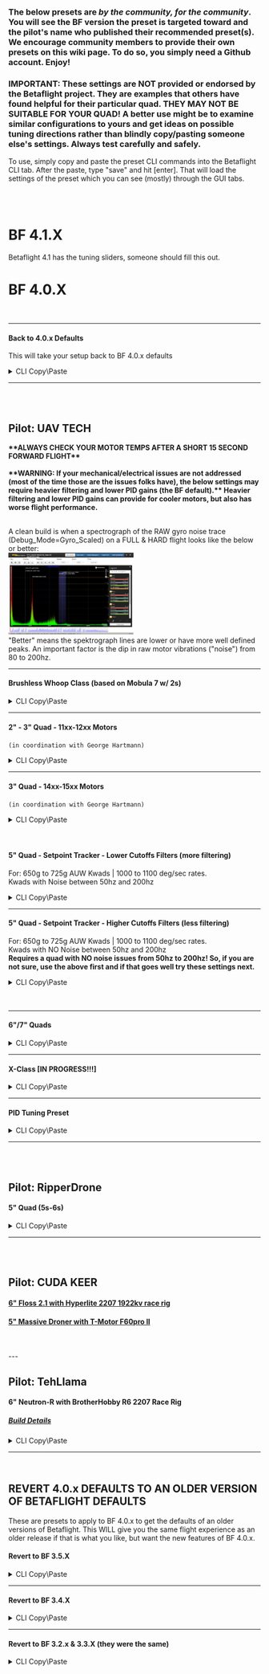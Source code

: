 ### The below presets are _**by the community, for the community**_.  You will see the BF version the preset is targeted toward and the pilot's name who published their recommended preset(s).  We encourage community members to provide their own presets on this wiki page.  To do so, you simply need a Github account.  Enjoy!

### IMPORTANT: These settings are NOT provided or endorsed by the Betaflight project. They are examples that others have found helpful for their particular quad. THEY MAY NOT BE SUITABLE FOR YOUR QUAD! A better use might be to examine similar configurations to yours and get ideas on possible tuning directions rather than blindly copy/pasting someone else's settings. Always test carefully and safely.

<p> To use, simply copy and paste the preset CLI commands into the Betaflight CLI tab.  After the paste, type "save" and hit [enter].  That will load the settings of the preset which you can see (mostly) through the GUI tabs.</p>

<br/><br/>

# BF 4.1.X
Betaflight 4.1 has the tuning sliders, someone should fill this out.

# BF 4.0.X

<br/>

---
#### Back to 4.0.x Defaults
This will take your setup back to BF 4.0.x defaults
<br/>
<details><summary>CLI Copy\Paste</summary>

```python
#Filter Settings
set dyn_notch_min_hz = 150

set dyn_lpf_gyro_min_hz = 150
set dyn_lpf_gyro_max_hz = 450
set gyro_lowpass_hz = 0
set gyro_lowpass_type = BiQUAD
set gyro_lowpass2_hz = 150
set gyro_lowpass2_type = PT1

set dyn_lpf_dterm_min_hz = 150
set dyn_lpf_dterm_max_hz = 250
set dterm_lowpass_type = BiQUAD
set dterm_lowpass_hz = 0
set dterm_lowpass2_type = PT1
set dterm_lowpass2_hz = 100

set dyn_notch_width_percent = 8 #Dual Dynamic Notches is as default; 8% spread from center to center.

#PID Gains Settings
set vbat_pid_gain = OFF
set anti_gravity_gain = 5000
set p_pitch = 46
set i_pitch = 70
set d_pitch = 38
set f_pitch = 75

set p_roll = 42
set i_roll = 60
set d_roll = 35
set f_roll = 70

set p_yaw = 35
set i_yaw = 100
set d_yaw = 0
set f_yaw = 0

set d_min_pitch = 20
set d_min_roll = 22
set d_min_boost_gain = 27
set d_min_advance = 20

set pidsum_limit = 500 #restricted to 50% by default

#For racing use "Setpoint" and cutoff = 20
set iterm_relax_type = Setpoint
set iterm_relax_cutoff = 20

#TPA Settings (which is D-term only by default)
set tpa_rate = 50
set tpa_breakpoint = 1500
save

```
</details>

---
<br/><br/>
## Pilot: UAV TECH

<b>
**ALWAYS CHECK YOUR MOTOR TEMPS AFTER A SHORT 15 SECOND FORWARD FLIGHT** <br/><br/>
**WARNING:  If your mechanical/electrical issues are not addressed (most of the time those are the issues folks have), the below settings may require heavier filtering and lower PID gains (the BF default).**  Heavier filtering and lower PID gains can provide for cooler motors, but also has worse flight performance.<br/><br/>
</b>

A clean build is when a spectrograph of the RAW gyro noise trace (Debug_Mode=Gyro_Scaled) on a FULL & HARD flight looks like the below or better: <br/>
<a href="https://github.com/spatzengr/UAVtech-Resources/blob/master/Gyro_Raw%20Noise%20Profiles/Clean/Nova%20on%20BF4.0.png" target="_blank"><img src="https://github.com/spatzengr/UAVtech-Resources/blob/master/Gyro_Raw%20Noise%20Profiles/Clean/Nova%20on%20BF4.0.png" width="250"></a><br/>
"Better" means the spektrograph lines are lower or have more well defined peaks.  An important factor is the dip in raw motor vibrations ("noise") from 80 to 200hz.

---
#### Brushless Whoop Class (based on Mobula 7 w/ 2s)
<details><summary>CLI Copy\Paste</summary>

```python
#Filter Settings
set dyn_notch_min_hz = 100

set dyn_lpf_gyro_min_hz = 100
set dyn_lpf_gyro_max_hz = 300
set gyro_lowpass_type = PT1
set gyro_lowpass_hz = 0
set gyro_lowpass2_type = PT1
set gyro_lowpass2_hz = 0

set dyn_lpf_dterm_min_hz = 70
set dyn_lpf_dterm_max_hz = 170
set dterm_lowpass_type = BiQUAD
set dterm_lowpass_hz = 0
set dterm_lowpass2_type = PT1
set dterm_lowpass2_hz = 0

#PID Gains Settings
set vbat_pid_gain = ON
set anti_gravity_gain = 5000

set p_pitch = 80
set i_pitch = 25
set d_pitch = 80
set f_pitch = 100

set p_roll = 80
set i_roll = 25
set d_roll = 80
set f_roll = 100

set p_yaw = 90
set i_yaw = 90
set d_yaw = 0
set f_yaw = 100

set d_min_pitch = 0
set d_min_roll = 0
set d_min_boost_gain = 30
set d_min_advance = 0

set pidsum_limit = 1000 #unleashes PID Sum to be 100% (not restricted to 50% by default)

#Assumes Freestyle | For racing use "Setpoint" and cutoff = 20
set iterm_relax_type = GYRO
set iterm_relax_cutoff = 10

#TPA Settings (which is D-term only by default)
set tpa_rate = 80
set tpa_breakpoint = 1750
save

```
</details>

---
#### 2" - 3" Quad - 11xx-12xx Motors
```(in coordination with George Hartmann)```
<details><summary>CLI Copy\Paste</summary>

```python
#Filter Settings
set gyro_lowpass_type = BiQUAD
set dyn_notch_min_hz = 150
set dyn_lpf_gyro_min_hz = 150
set dyn_lpf_gyro_max_hz = 700
set dyn_lpf_dterm_min_hz = 150
set dyn_lpf_dterm_max_hz = 250
set dterm_lowpass_type = BiQUAD
set dterm_lowpass2_hz = 150

#PID Gains Settings
set vbat_pid_gain = ON
set anti_gravity_gain = 5000

set p_pitch = 33
set i_pitch = 85
set d_pitch = 35

set p_roll = 28
set i_roll = 78
set d_roll = 32

set d_min_pitch = 18
set d_min_roll = 16
set d_min_boost_gain = 30
set d_min_advance = 0

set pidsum_limit = 1000 #unleashes PID Sum to be 100% (not restricted to 50% by default)

#Assumes Freestyle | For racing use "Setpoint" and cutoff = 20
set iterm_relax_type = GYRO
set iterm_relax_cutoff = 10

#TPA Settings (which is D-term only by default)
set tpa_rate = 80
set tpa_breakpoint = 1800
save

```
</details>

---
#### 3" Quad - 14xx-15xx Motors
```(in coordination with George Hartmann)```
<details><summary>CLI Copy\Paste</summary>

```python
#Filter Settings
set gyro_lowpass_type = BiQUAD
set dyn_notch_min_hz = 150
set dyn_lpf_gyro_min_hz = 150
set dyn_lpf_gyro_max_hz = 650
set dyn_lpf_dterm_min_hz = 150
set dyn_lpf_dterm_max_hz = 250
set dterm_lowpass_type = BiQUAD
set dterm_lowpass2_hz = 150

#PID Gains Settings
set vbat_pid_gain = ON
set anti_gravity_gain = 5000

set p_pitch = 38
set i_pitch = 85
set d_pitch = 35

set p_roll = 35
set i_roll = 78
set d_roll = 32

set d_min_pitch = 18
set d_min_roll = 16
set d_min_boost_gain = 30
set d_min_advance = 0

set pidsum_limit = 1000 #unleashes PID Sum to be 100% (not restricted to 50% by default)

#Assumes Freestyle | For racing use "Setpoint" and cutoff = 20
set iterm_relax_type = GYRO
set iterm_relax_cutoff = 10

#TPA Settings (which is D-term only by default)
set tpa_rate = 80
set tpa_breakpoint = 1800
save

```
</details>
<br/><br/>

#### 5" Quad - Setpoint Tracker - Lower Cutoffs Filters (more filtering)
For: 650g to 725g AUW Kwads | 1000 to 1100 deg/sec rates. <br/>
Kwads with Noise between 50hz and 200hz
<br/>

<details><summary>CLI Copy\Paste</summary>

```python
#Filter Settings
set dyn_notch_min_hz = 80

set dyn_lpf_gyro_min_hz = 0
set dyn_lpf_gyro_max_hz = 0
set gyro_lowpass_hz = 0
set gyro_lowpass_type = PT1
set gyro_lowpass2_hz = 200
set gyro_lowpass2_type = PT1


set dyn_lpf_dterm_min_hz = 0
set dyn_lpf_dterm_max_hz = 0
set dterm_lowpass_type = PT1
set dterm_lowpass_hz = 0
set dterm_lowpass2_type = BiQUAD
set dterm_lowpass2_hz = 125

#For RPM Filter: Without RPM leave at = 8 (default)
#Set to 0 if you can afford less Dynamic Notch filtering because RPM is added (reduces to one notch instead of two on DN)
#set dyn_notch_width_percent = 8

#PID Gains Settings
set vbat_pid_gain = ON
set anti_gravity_gain = 10000
set p_pitch = 60
set i_pitch = 70
set d_pitch = 60
set f_pitch = 350

set p_roll = 65
set i_roll = 60
set d_roll = 65
set f_roll = 325

set p_yaw = 100
set i_yaw = 100
set d_yaw = 0
set f_yaw = 125

set d_min_pitch = 45
set d_min_roll = 45
set d_min_boost_gain = 30
set d_min_advance = 0
set pidsum_limit = 1000 #unleashes PID Sum to be 100% (not restricted to 50% by default)

#Assumes Freestyle | For racing use "Setpoint" and cutoff = 20
set iterm_relax_type = GYRO
set iterm_relax_cutoff = 10

#TPA Settings (which is D-term only by default)
set tpa_rate = 80
set tpa_breakpoint = 1750
save

```
</details>

---
#### 5" Quad - Setpoint Tracker - Higher Cutoffs Filters (less filtering)
For: 650g to 725g AUW Kwads | 1000 to 1100 deg/sec rates. <br/>
Kwads with NO Noise between 50hz and 200hz
<br/>
**Requires a quad with NO noise issues from 50hz to 200hz! So, if you are not sure, use the above first and if that goes well try these settings next.**
<br/>
<details><summary>CLI Copy\Paste</summary>

```python
#Filter Settings
set dyn_notch_min_hz = 80

set dyn_lpf_gyro_min_hz = 0
set dyn_lpf_gyro_max_hz = 0
set gyro_lowpass_hz = 0
set gyro_lowpass_type = PT1
set gyro_lowpass2_hz = 0
set gyro_lowpass2_type = PT1

set dyn_lpf_dterm_min_hz = 80
set dyn_lpf_dterm_max_hz = 175
set dterm_lowpass_type = BiQUAD
set dterm_lowpass_hz = 0
set dterm_lowpass2_type = PT1
set dterm_lowpass2_hz = 0

#For RPM Filter: Without RPM leave at = 8 (default)
#Set to 0 if you can afford less Dynamic Notch filtering because RPM is added (reduces to one notch instead of two on DN)
#set dyn_notch_width_percent = 8

#PID Gains Settings
set vbat_pid_gain = ON
set anti_gravity_gain = 10000
set p_pitch = 60
set i_pitch = 70
set d_pitch = 60
set f_pitch = 350

set p_roll = 65
set i_roll = 60
set d_roll = 65
set f_roll = 325

set p_yaw = 100
set i_yaw = 100
set d_yaw = 0
set f_yaw = 125

set d_min_pitch = 45
set d_min_roll = 45
set d_min_boost_gain = 30
set d_min_advance = 0

set pidsum_limit = 1000 #unleashes PID Sum to be 100% (not restricted to 50% by default)

#Assumes Freestyle | For racing use "Setpoint" and cutoff = 20
set iterm_relax_type = GYRO
set iterm_relax_cutoff = 10

#TPA Settings (which is D-term only by default)
set tpa_rate = 80
set tpa_breakpoint = 1750
save

```
</details>
<br/><br/>

---
#### 6"/7" Quads
<details><summary>CLI Copy\Paste</summary>

```python
#Filter Settings
set gyro_lowpass_type = PT1
set dyn_notch_min_hz = 100
set dyn_lpf_gyro_min_hz = 100
set dyn_lpf_gyro_max_hz = 300
set dyn_lpf_dterm_min_hz = 100
set dyn_lpf_dterm_max_hz = 200
set dterm_lowpass_type = PT1
set dterm_lowpass2_hz = 0

#For RPM Filter: Without RPM leave at = 8 (default)
#Set to 0 if you can afford less Dynamic Notch filtering because RPM is added (reduces to one notch instead of two on DN)
#set dyn_notch_width_percent = 8

#PID Gains Settings
set vbat_pid_gain = ON
set anti_gravity_gain = 10000

set d_pitch = 58
set d_roll = 55

set d_min_pitch = 28
set d_min_roll = 25
set d_min_boost_gain = 45
set d_min_advance = 0

set pidsum_limit = 1000 #unleashes PID Sum to be 100% (not restricted to 50% by default)

#Assumes Freestyle | For racing use "Setpoint" and cutoff = 20
set iterm_relax_type = GYRO
set iterm_relax_cutoff = 10

#TPA Settings (which is D-term only by default)
set tpa_rate = 80
set tpa_breakpoint = 1800
save

```
</details>

---
#### X-Class [IN PROGRESS!!!]
<details><summary>CLI Copy\Paste</summary>

```python
#Filter Settings
set gyro_lowpass_type = PT1
set dyn_notch_min_hz = 50
set dyn_lpf_gyro_min_hz = 50
set dyn_lpf_gyro_max_hz = 200
set dyn_lpf_dterm_min_hz = 60
set dyn_lpf_dterm_max_hz = 150
set dterm_lowpass_type = BIQUAD
set dterm_lowpass2_hz = 0

#PID Gains Settings
set vbat_pid_gain = ON
set anti_gravity_gain = 10000
set d_pitch = ??
set d_roll = ??
set d_min_pitch = ??
set d_min_roll = ??
set d_min_boost_gain = 45
set d_min_advance = 0

#Assumes Freestyle | For racing use "Setpoint" and cutoff = 20
set iterm_relax_type = GYRO
set iterm_relax_cutoff = 10

#TPA Settings (which is D-term only by default)
set tpa_rate = 80
set tpa_breakpoint = 1750
save

```
</details>

---
#### PID Tuning Preset
<details><summary>CLI Copy\Paste</summary>

```python
#Filter Settings
set dyn_notch_min_hz = 80
set gyro_lowpass_type = PT1
set dyn_lpf_gyro_min_hz = 100
set dyn_lpf_gyro_max_hz = 350
set gyro_lowpass2_hz = 0
set dterm_lowpass_type = BiQUAD
set dyn_lpf_dterm_min_hz = 80
set dyn_lpf_dterm_max_hz = 175
set dterm_lowpass2_hz = 0

#PID Gains Settings
set vbat_pid_gain = ON
set anti_gravity_gain = 10000

set f_pitch = 0
set f_roll = 0
set f_yaw = 0

set d_min_pitch = 0
set d_min_roll = 0

set pidsum_limit = 1000 #unleashes PID Sum to be 100% (not restricted to 50% by default)

#PID Controller Settings
set feedforward_transition = 0
set abs_control_gain = 0
set use_integrated_yaw = OFF
set iterm_relax_type = GYRO
set iterm_relax_cutoff = 10

#TPA Settings (which is D-term only by default)
set tpa_rate = 80
set tpa_breakpoint = 1800
save

```
</details>

---

<br/>
<br/>

## Pilot: RipperDrone
#### 5" Quad (5s-6s)
<details><summary>CLI Copy\Paste</summary>

```python
#Filter Settings
set gyro_lowpass_type = PT1
set dyn_notch_min_hz = 100
set dyn_lpf_gyro_max_hz = 510
set dterm_lowpass_type = PT1
set dterm_lowpass2_hz = 0

#PID Gains Settings
set vbat_pid_gain = ON
set anti_gravity_gain = 10000
set p_pitch = 35
set d_pitch = 25
set f_pitch = 32
set p_roll = 33
set d_roll = 23
set f_roll = 30
set p_yaw = 30
set i_yaw = 90
set d_min_roll = 0
set d_min_pitch = 0

```
</details>

---

<br/>
<br/>

## Pilot: CUDA KEER<br>
#### [6" Floss 2.1 with Hyperlite 2207 1922kv race rig](https://github.com/cudakeer808/betaflight/wiki/floss-2.1-2207-1922-rpm_filter)<br>
#### [5" Massive Droner with T-Motor F60pro II](https://github.com/cudakeer808/betaflight/wiki/Massive-Droner-2207-1750kv)
<br/>
<br/>
---


## Pilot: TehLlama <br>
#### 6" Neutron-R with BrotherHobby R6 2207 Race Rig<br>
##### [Build Details](https://rotorbuilds.com/build/18676)

<details><summary>CLI Copy\Paste</summary>

```python
# Filter Settings
set dyn_lpf_dterm_min_hz = 91
set dyn_lpf_dterm_max_hz = 221
set dterm_lowpass_type = PT1
set dterm_lowpass_hz = 150
set dterm_lowpass2_type = PT1
set dterm_lowpass2_hz = 225

#PID Gains Settings
set vbat_pid_gain = ON
set anti_gravity_gain = 3000
set p_pitch = 53
set i_pitch = 70
set d_pitch = 37
set f_pitch = 180
set p_roll = 48
set i_roll = 68
set d_roll = 34
set f_roll = 170
set p_yaw = 40
set i_yaw = 80
set d_yaw = 0
set f_yaw = 100
set d_min_pitch = 24
set d_min_roll = 27

# This is my preferred, but unconventional iTermRelax Setup - relies on FF to push Yaw axis around
set iterm_relax = RPY
set iterm_relax_type = SETPOINT
set iterm_relax_cutoff = 12

# Rates - These are good novice racer rates
# Max stick deflection values are 375°/375°/275° rates (R/P/Y)
set rates_type = BETAFLIGHT
set roll_rc_rate = 75
set pitch_rc_rate = 75
set yaw_rc_rate = 55
set roll_expo = 0
set pitch_expo = 0
set yaw_expo = 0
set roll_srate = 60
set pitch_srate = 60
set yaw_srate = 60


```
</details>

---
<br/>

## REVERT 4.0.x DEFAULTS TO AN OLDER VERSION OF BETAFLIGHT DEFAULTS
These are presets to apply to BF 4.0.x to get the defaults of an older versions of Betaflight.  This WILL give you the same flight experience as an older release if that is what you like, but want the new features of BF 4.0.x.
#### Revert to BF 3.5.X
<details><summary>CLI Copy\Paste</summary>

```python
#Features to be off by Default
feature -AIRMODE

# Filter Settings
set gyro_lowpass_type = PT1
set gyro_lowpass_hz = 100
set gyro_lowpass2_type = PT1
set gyro_lowpass2_hz = 300

set dyn_lpf_gyro_min_hz = 0
set dyn_lpf_dterm_min_hz = 0

set dyn_notch_range = Auto
set dyn_notch_width_percent = 0
set dyn_notch_q = 70
set dyn_notch_min_hz = 130

set dterm_lowpass_type = PT1
set dterm_lowpass_hz = 100
set dterm_lowpass2_type = PT1
set dterm_lowpass2_hz = 200

set d_min_roll = 0
set d_min_pitch = 0
set d_min_yaw = 0

# Default PIDs
set p_pitch = 50
set i_pitch = 50
set d_pitch = 27
set f_pitch = 60
set p_roll = 46
set i_roll = 45
set d_roll = 25
set f_roll = 60
set p_yaw = 65
set i_yaw = 45
set d_yaw = 0
set f_yaw = 60

#PID Controller Settings
set iterm_relax_type = GYRO
set iterm_relax_cutoff = 11
set abs_control_gain = 0
set use_integrated_yaw = OFF

set tpa_mode = PD
set tpa_rate = 10
set tpa_breakpoint = 1650

#RC smoothing settings
set rc_smoothing_type = INTERPOLATION
save

```
</details>

---
#### Revert to BF 3.4.X
<details><summary>CLI Copy\Paste</summary>

```python
#Features to be off by Default
feature -AIRMODE

# Filter Settings
set gyro_lowpass_type = PT1
set gyro_lowpass_hz = 100
set gyro_lowpass2_type = PT1
set gyro_lowpass2_hz = 300

set dyn_lpf_gyro_min_hz = 0
set dyn_lpf_dterm_min_hz = 0

set dyn_notch_range = Low
set dyn_notch_width_percent = 0
set dyn_notch_q = 70
set dyn_notch_min_hz = 125

set dterm_lowpass_type = PT1
set dterm_lowpass_hz = 100
set dterm_lowpass2_type = PT1
set dterm_lowpass2_hz = 200

set d_min_roll = 0
set d_min_pitch = 0
set d_min_yaw = 0

# Default PIDs
set p_pitch = 50
set i_pitch = 50
set d_pitch = 27
set f_pitch = 150
set p_roll = 46
set i_roll = 45
set d_roll = 25
set f_roll = 150
set p_yaw = 70
set i_yaw = 45
set d_yaw = 0
set f_yaw = 0

#PID Controller Settings
set feedforward_transition = 0
set abs_control_gain = 0
set use_integrated_yaw = OFF
set anti_gravity_gain = 5000

#I-term Relax is OFF by Default
set iterm_relax_type = Setpoint
set iterm_relax_cutoff = 100
#if you turn on i-Term Relax, 3.4 defaults are below (take "#" off front)
#set iterm_relax_type = Gyro
#set iterm_relax_cutoff = 11

set tpa_mode = PD
set tpa_rate = 10
set tpa_breakpoint = 1650

#RC smoothing settings
set rc_smoothing_type = INTERPOLATION
save

```
</details>

---
#### Revert to BF 3.2.x & 3.3.X (they were the same)
<details><summary>CLI Copy\Paste</summary>

```python
#Features to be off by Default
feature -AIRMODE
feature -DYNAMIC_FILTER
feature -ANTI_GRAVITY

# Filter Settings
set gyro_lowpass_type = PT1
set gyro_lowpass_hz = 90
set gyro_lowpass2_type = PT1
set gyro_lowpass2_hz = 0

set dyn_lpf_gyro_min_hz = 0
set dyn_lpf_dterm_min_hz = 0

set gyro_notch1_hz = 400
set gyro_notch1_cutoff = 300
set gyro_notch2_hz = 200
set gyro_notch2_cutoff = 100

set dyn_notch_range = Low
set dyn_notch_width_percent = 0
set dyn_notch_q = 70
set dyn_notch_min_hz = 125

set dterm_lowpass_type = BIQUAD
set dterm_lowpass_hz = 100
set dterm_lowpass2_type = PT1
set dterm_lowpass2_hz = 0
set dterm_notch_hz = 260
set dterm_notch_cutoff = 160

set d_min_roll = 0
set d_min_pitch = 0
set d_min_yaw = 0

# Default PIDs
set p_pitch = 58
set i_pitch = 50
set d_pitch = 35
set f_pitch = 0
set p_roll = 40
set i_roll = 40
set d_roll = 30
set f_roll = 0
set p_yaw = 70
set i_yaw = 45
set d_yaw = 0
set f_yaw = 0

#PID Controller Settings
set feedforward_transition = 0
set iterm_relax = OFF
set abs_control_gain = 0
set use_integrated_yaw = OFF
set anti_gravity_gain = 1000

set tpa_mode = PD
set tpa_rate = 10
set tpa_breakpoint = 1650

#RC smoothing settings
set rc_smoothing_type = INTERPOLATION
save

```




